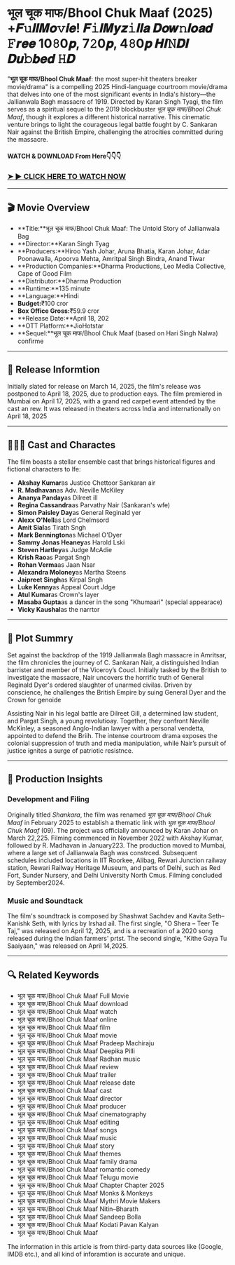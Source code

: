 # भूल चूक माफ/Bhool Chuk Maaf (2025) +𝑭𝚞𝒍𝒍𝑴𝒐𝚟𝒊𝒆! 𝑭𝚒𝒍𝑴𝒚𝒛𝚒𝒍𝒍𝒂 𝑫𝒐𝒘𝚗𝒍𝒐𝒂𝒅 𝙵𝒓𝒆𝒆 10𝟾0𝒑, 7𝟸0𝒑, 4𝟾0𝒑 𝑯𝑰𝙽𝑫𝑰 𝑫𝒖𝚋𝒃𝒆𝒅 𝙷𝑫

"**भूल चूक माफ/Bhool Chuk Maaf**: the most super-hit theaters breaker movie/drama" is a compelling 2025 Hindi-language courtroom movie/drama that delves into one of the most significant events in India's history—the Jallianwala Bagh massacre of 1919. Directed by Karan Singh Tyagi, the film serves as a spiritual sequel to the 2019 blockbuster *भूल चूक माफ/Bhool Chuk Maaf*, though it explores a different historical narrative. This cinematic venture brings to light the courageous legal battle fought by C. Sankaran Nair against the British Empire, challenging the atrocities committed during the massacre.

#### WATCH & DOWNLOAD From Here👇👇👇

### <a href="https://t.co/xyamcMUfzy" rel="nofollow">➤ ► CLICK HERE TO WATCH NOW</a>

---

## 🎬 Movie Overview

- **Title:**भूल चूक माफ/Bhool Chuk Maaf: The Untold Story of Jallianwala Bag  
- **Director:**Karan Singh Tyag  
- **Producers:**Hiroo Yash Johar, Aruna Bhatia, Karan Johar, Adar Poonawalla, Apoorva Mehta, Amritpal Singh Bindra, Anand Tiwar  
- **Production Companies:**Dharma Productions, Leo Media Collective, Cape of Good Film  
- **Distributor:**Dharma Production  
- **Runtime:**135 minute  
- **Language:**Hindi  
- **Budget:**₹100 cror  
- **Box Office Gross:**₹59.9 cror  
- **Release Date:**April 18, 202  
- **OTT Platform:**JioHotstar  
- **Sequel:**भूल चूक माफ/Bhool Chuk Maaf (based on Hari Singh Nalwa) confirme

---

## 📅 Release Informtion

Initially slated for release on March 14, 2025, the film's release was postponed to April 18, 2025, due to production eays. The film premiered in Mumbai on April 17, 2025, with a grand red carpet event attended by the cast an rew. It was released in theaters across India and internationally on April 18, 2025 

---

## 🧑‍🤝‍🧑 Cast and Charactes

The film boasts a stellar ensemble cast that brings historical figures and fictional characters to lfe:

- **Akshay Kumar**as Justice Chettoor Sankaran air  
- **R. Madhavan**as Adv. Neville McKiley  
- **Ananya Panday**as Dilreet ill  
- **Regina Cassandra**as Parvathy Nair (Sankaran's wfe)  
- **Simon Paisley Day**as General Reginald yer  
- **Alexx O'Nell**as Lord Chelmsord  
- **Amit Sial**as Tirath Sngh  
- **Mark Bennington**as Michael O'Dyer  
- **Sammy Jonas Heaney**as Harold Lski  
- **Steven Hartley**as Judge McAdie  
- **Krish Rao**as Pargat Sngh  
- **Rohan Verma**as Jaan Nsar  
- **Alexandra Moloney**as Martha Steens  
- **Jaipreet Singh**as Kirpal Sngh  
- **Luke Kenny**as Appeal Court Jdge  
- **Atul Kumar**as Crown's layer  
- **Masaba Gupta**as a dancer in the song "Khumaari" (special appearace)  
- **Vicky Kaushal**as the narrtor

---

## 📖 Plot Summry

Set against the backdrop of the 1919 Jallianwala Bagh massacre in Amritsar, the film chronicles the journey of C. Sankaran Nair, a distinguished Indian barrister and member of the Viceroy’s Coucl. Initially tasked by the British to investigate the massacre, Nair uncovers the horrific truth of General Reginald Dyer's ordered slaughter of unarmed civilas. Driven by conscience, he challenges the British Empire by suing General Dyer and the Crown for genoide

Assisting Nair in his legal battle are Dilreet Gill, a determined law student, and Pargat Singh, a young revolutioay. Together, they confront Neville McKinley, a seasoned Anglo-Indian lawyer with a personal vendetta, appointed to defend the Briih. The intense courtroom drama exposes the colonial suppression of truth and media manipulation, while Nair’s pursuit of justice ignites a surge of patriotic resistnce.

---

## 🎥 Production Insights

### Development and Filing

Originally titled *Shankara*, the film was renamed *भूल चूक माफ/Bhool Chuk Maaf* in February 2025 to establish a thematic link with *भूल चूक माफ/Bhool Chuk Maaf* (09). The project was officially announced by Karan Johar on March 22,225. Filming commenced in November 2022 with Akshay Kumar, followed by R. Madhavan in January223. The production moved to Mumbai, where a large set of Jallianwala Bagh was constrced. Subsequent schedules included locations in IIT Roorkee, Alibag, Rewari Junction railway station, Rewari Railway Heritage Museum, and parts of Delhi, such as Red Fort, Sunder Nursery, and Delhi University North Cmus. Filming concluded by September2024.

### Music and Soundtack

The film's soundtrack is composed by Shashwat Sachdev and Kavita Seth–Kanishk Seth, with lyrics by Irshad ail. The first single, "O Shera – Teer Te Taj," was released on April 12, 2025, and is a recreation of a 2020 song released during the Indian farmers' prtst. The second single, "Kithe Gaya Tu Saaiyaan," was released on April 14,2025.

---

## 🔍 Related Keywords

- भूल चूक माफ/Bhool Chuk Maaf Full Movie  
- भूल चूक माफ/Bhool Chuk Maaf download  
- भूल चूक माफ/Bhool Chuk Maaf watch  
- भूल चूक माफ/Bhool Chuk Maaf online  
- भूल चूक माफ/Bhool Chuk Maaf film  
- भूल चूक माफ/Bhool Chuk Maaf movie  
- भूल चूक माफ/Bhool Chuk Maaf Pradeep Machiraju  
- भूल चूक माफ/Bhool Chuk Maaf Deepika Pilli  
- भूल चूक माफ/Bhool Chuk Maaf Radhan music  
- भूल चूक माफ/Bhool Chuk Maaf review  
- भूल चूक माफ/Bhool Chuk Maaf trailer  
- भूल चूक माफ/Bhool Chuk Maaf release date  
- भूल चूक माफ/Bhool Chuk Maaf cast  
- भूल चूक माफ/Bhool Chuk Maaf director  
- भूल चूक माफ/Bhool Chuk Maaf producer  
- भूल चूक माफ/Bhool Chuk Maaf cinematography  
- भूल चूक माफ/Bhool Chuk Maaf editing  
- भूल चूक माफ/Bhool Chuk Maaf songs  
- भूल चूक माफ/Bhool Chuk Maaf music  
- भूल चूक माफ/Bhool Chuk Maaf story  
- भूल चूक माफ/Bhool Chuk Maaf themes  
- भूल चूक माफ/Bhool Chuk Maaf family drama  
- भूल चूक माफ/Bhool Chuk Maaf romantic comedy  
- भूल चूक माफ/Bhool Chuk Maaf Telugu movie  
- भूल चूक माफ/Bhool Chuk Maaf Chapter Chapter 2025  
- भूल चूक माफ/Bhool Chuk Maaf Monks & Monkeys  
- भूल चूक माफ/Bhool Chuk Maaf Mythri Movie Makers  
- भूल चूक माफ/Bhool Chuk Maaf Nitin–Bharath  
- भूल चूक माफ/Bhool Chuk Maaf Sandeep Bolla  
- भूल चूक माफ/Bhool Chuk Maaf Kodati Pavan Kalyan  
- भूल चूक माफ/Bhool Chuk Maaf

<p>The information in this article is from third-party data sources like (Google, IMDB etc.), and all kind of inforamtion is accurate and unique.</p>
